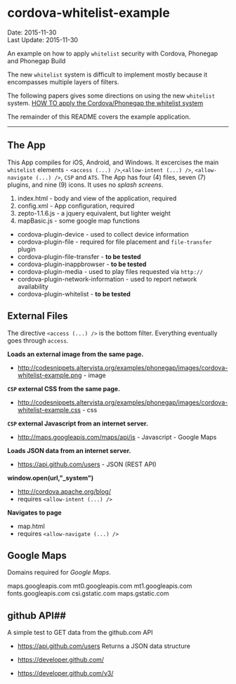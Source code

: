 # cordova-whitelist-example #
Date: 2015-11-30<br>
Last Update: 2015-11-30

An example on how to apply `whitelist` security with Cordova, Phonegap and Phonegap Build

The new `whitelist` system is difficult to implement mostly because it encompasses multiple layers of filters.

The following papers gives some directions on using the new `whitelist` system.
[HOW TO apply the Cordova/Phonegap the whitelist system](/top-phonegap-mistakes/blob/master/the-whitelist-system.md)

The remainder of this README covers the example application.

----

## The App ##
This App compiles for iOS, Android, and Windows. It excercises the main `whitelist` elements - `<access (...) />`,`<allow-intent (...) />`, `<allow-navigate (...) />`, `CSP` and `ATS`. The App has four (4) files, seven (7) plugins, and nine (9) icons. It uses no *splash screens*.

1. index.html - body and view of the application, required
2. config.xml - App configuration, required
3. zepto-1.1.6.js - a jquery equivalent, but lighter weight
4. mapBasic.js - some google map functions

- cordova-plugin-device - used to collect device information
- cordova-plugin-file - required for file placement and `file-transfer` plugin
- cordova-plugin-file-transfer - **to be tested**
- cordova-plugin-inappbrowser - **to be tested**
- cordova-plugin-media - used to play files requested via `http://`
- cordova-plugin-network-information - used to report network availability
- cordova-plugin-whitelist - **to be tested**

## External Files ##

The directive `<access (...) />` is the bottom filter. Everything eventually goes through `access`.

**Loads an external image from the same page.**<br>
- http://codesnippets.altervista.org/examples/phonegap/images/cordova-whitelist-example.png - image

**`CSP` external CSS from the same page.**<br>
- http://codesnippets.altervista.org/examples/phonegap/images/cordova-whitelist-example.css - css

**`CSP` external Javascript from an internet server.**<br>
- http://maps.googleapis.com/maps/api/js - Javascript - Google Maps

**Loads JSON data from an internet server.**<br>
- https://api.github.com/users - JSON (REST API)

**window.open(url,"_system")**<br>
- http://cordova.apache.org/blog/
- requires `<allow-intent (...) />`

**Navigates to page**<br>
- map.html
- requires `<allow-navigate (...) />`

## Google Maps ##

Domains required for *Google Maps*.

maps.googleapis.com
mt0.googleapis.com
mt1.googleapis.com
fonts.googleapis.com
csi.gstatic.com
maps.gstatic.com

## github API##
A simple test to GET data from the github.com API

- https://api.github.com/users
Returns a JSON data structure

- https://developer.github.com/
- https://developer.github.com/v3/

